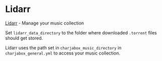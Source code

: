 # Lidarr
[Lidarr](https://lidarr.audio/) - Manage your music collection

Set `lidarr_data_directory` to the folder where downloaded `.torrent` files should get stored.

Lidarr uses the path set in `charjabox_music_directory` in `charjabox_general.yml` to access your music collection.
